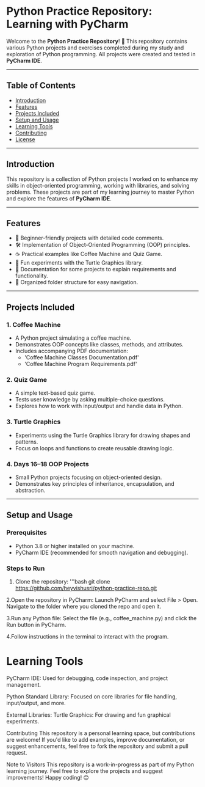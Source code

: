 # Python Practice Repository: Learning with PyCharm

Welcome to the **Python Practice Repository**! 🚀
This repository contains various Python projects and exercises completed during my study and exploration of Python programming. 
All projects were created and tested in **PyCharm IDE**.

---

## Table of Contents
- [Introduction](#introduction)
- [Features](#features)
- [Projects Included](#projects-included)
- [Setup and Usage](#setup-and-usage)
- [Learning Tools](#learning-tools)
- [Contributing](#contributing)
- [License](#license)

---

## Introduction

This repository is a collection of Python projects I worked on to enhance my skills in object-oriented programming, 
working with libraries, and solving problems. These projects are part of my learning journey to master Python and 
explore the features of **PyCharm IDE**.

---

## Features

- 📝 Beginner-friendly projects with detailed code comments.
- 🛠️ Implementation of Object-Oriented Programming (OOP) principles.
- ☕ Practical examples like Coffee Machine and Quiz Game.
- 🐢 Fun experiments with the Turtle Graphics library.
- 📜 Documentation for some projects to explain requirements and functionality.
- 📁 Organized folder structure for easy navigation.

---

## Projects Included

### 1. **Coffee Machine**
- A Python project simulating a coffee machine.
- Demonstrates OOP concepts like classes, methods, and attributes.
- Includes accompanying PDF documentation:
  - 'Coffee Machine Classes Documentation.pdf'
  - 'Coffee Machine Program Requirements.pdf'

### 2. **Quiz Game**
- A simple text-based quiz game.
- Tests user knowledge by asking multiple-choice questions.
- Explores how to work with input/output and handle data in Python.

### 3. **Turtle Graphics**
- Experiments using the Turtle Graphics library for drawing shapes and patterns.
- Focus on loops and functions to create reusable drawing logic.

### 4. **Days 16–18 OOP Projects**
- Small Python projects focusing on object-oriented design.
- Demonstrates key principles of inheritance, encapsulation, and abstraction.

---

## Setup and Usage

### Prerequisites
- Python 3.8 or higher installed on your machine.
- PyCharm IDE (recommended for smooth navigation and debugging).

### Steps to Run
1. Clone the repository:
   '''bash
   git clone https://github.com/heyvishusri/python-practice-repo.git

2.Open the repository in PyCharm:
Launch PyCharm and select File > Open.
Navigate to the folder where you cloned the repo and open it.

3.Run any Python file:
Select the file (e.g., coffee_machine.py) and click the Run button in PyCharm.

4.Follow instructions in the terminal to interact with the program.



Learning Tools
==============
PyCharm IDE: Used for debugging, code inspection, and project management.

Python Standard Library: Focused on core libraries for file handling, input/output, and more.

External Libraries:
Turtle Graphics: For drawing and fun graphical experiments.

Contributing
This repository is a personal learning space, but contributions are welcome! If you'd like to add examples,
improve documentation, or suggest enhancements, feel free to fork the repository and submit a pull request.



Note to Visitors
This repository is a work-in-progress as part of my Python learning journey. Feel free to explore the projects and suggest improvements!
Happy coding! 😊

